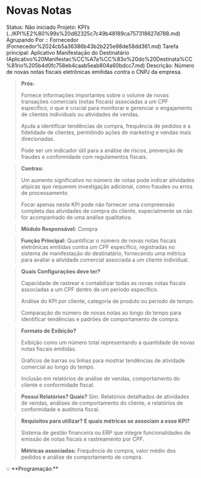 # Novas Notas

Status: Não iniciado
Projeto: KPI’s (../KPI%E2%80%99s%20d82325c7c49b48189ca757318627d788.md)
Agrupando Por :: Fornecedor (Fornecedor%2024cb5a36386b43b2b225e98de58dd361.md)
Tarefa principal: Aplicativo Manifestação do Destinatário (Aplicativo%20Manifestac%CC%A7a%CC%83o%20do%20Destinata%CC%81rio%205b4d0fc758eb4caab5eab804a60bdcc7.md)
Descrição: Número de novas notas fiscais eletrônicas emitidas contra o CNPJ da empresa.

> **Prós:**
> 
> 
> Fornece informações importantes sobre o volume de novas transações comerciais (notas fiscais) associadas a um CPF específico, o que é crucial para monitorar e gerenciar o engajamento de clientes individuais ou atividades de vendas.
> 
> Ajuda a identificar tendências de compra, frequência de pedidos e a fidelidade de clientes, permitindo ações de marketing e vendas mais direcionadas.
> 
> Pode ser um indicador útil para a análise de riscos, prevenção de fraudes e conformidade com regulamentos fiscais.
> 

> **Contras:**
> 
> 
> Um aumento significativo no número de notas pode indicar atividades atípicas que requerem investigação adicional, como fraudes ou erros de processamento.
> 
> Focar apenas neste KPI pode não fornecer uma compreensão completa das atividades de compra do cliente, especialmente se não for acompanhado de uma análise qualitativa.
> 

> **Módulo Responsável:**
Compra
> 

> **Função Principal:**
Quantificar o número de novas notas fiscais eletrônicas emitidas contra um CPF específico, registradas no sistema de manifestação do destinatário, fornecendo uma métrica para avaliar a atividade comercial associada a um cliente individual.
> 

> **Quais Configurações deve ter?**
> 
> 
> Capacidade de rastrear e contabilizar todas as novas notas fiscais associadas a um CPF dentro de um período específico.
> 
> Análise do KPI por cliente, categoria de produto ou período de tempo.
> 
> Comparação do número de novas notas ao longo do tempo para identificar tendências e padrões de comportamento de compra.
> 

> **Formato de Exibição?**
> 
> 
> Exibição como um número total representando a quantidade de novas notas fiscais emitidas.
> 
> Gráficos de barras ou linhas para mostrar tendências de atividade comercial ao longo do tempo.
> 
> Inclusão em relatórios de análise de vendas, comportamento do cliente e conformidade fiscal.
> 

> **Possuí Relatórios? Quais?**
Sim. Relatórios detalhados de atividades de vendas, análises de comportamento do cliente, e relatórios de conformidade e auditoria fiscal.
> 

> **Requisitos para utilizar? E quais métricas se associam a esse KPI?**
> 
> 
> Sistema de gestão financeira ou ERP que integre funcionalidades de emissão de notas fiscais e rastreamento por CPF.
> 
> **Métricas associadas:** 
> Frequência de compra, valor médio dos pedidos e análise de comportamento de compra.
> 

<aside>
💡 **Programação:**

</aside>